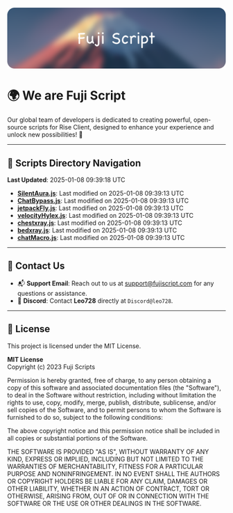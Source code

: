 ![Banner](.github/b.webp)

# 🌍 **We are Fuji Script**

Our global team of developers is dedicated to creating powerful, open-source scripts for Rise Client, designed to enhance your experience and unlock new possibilities! 🌟

---
<!-- SCRIPTS_NAVIGATION_START -->
## 📂 **Scripts Directory Navigation**

**Last Updated**: 2025-01-08 09:39:18 UTC

- **[SilentAura.js](scripts/SilentAura.js)**: Last modified on 2025-01-08 09:39:13 UTC
- **[ChatBypass.js](scripts/ChatBypass.js)**: Last modified on 2025-01-08 09:39:13 UTC
- **[jetpackFly.js](scripts/jetpackFly.js)**: Last modified on 2025-01-08 09:39:13 UTC
- **[velocityHylex.js](scripts/velocityHylex.js)**: Last modified on 2025-01-08 09:39:13 UTC
- **[chestxray.js](scripts/chestxray.js)**: Last modified on 2025-01-08 09:39:13 UTC
- **[bedxray.js](scripts/bedxray.js)**: Last modified on 2025-01-08 09:39:13 UTC
- **[chatMacro.js](scripts/chatMacro.js)**: Last modified on 2025-01-08 09:39:13 UTC

<!-- SCRIPTS_NAVIGATION_END -->

---

## 💬 **Contact Us**  
- 📬 **Support Email**: Reach out to us at [support@fujiscript.com](mailto:support@fujiscript.com) for any questions or assistance.  
- 💬 **Discord**: Contact **Leo728** directly at `Discord@leo728`.

---

## 📜 **License**

This project is licensed under the MIT License.  

**MIT License**  
Copyright (c) 2023 Fuji Scripts  

Permission is hereby granted, free of charge, to any person obtaining a copy of this software and associated documentation files (the "Software"), to deal in the Software without restriction, including without limitation the rights to use, copy, modify, merge, publish, distribute, sublicense, and/or sell copies of the Software, and to permit persons to whom the Software is furnished to do so, subject to the following conditions:  

The above copyright notice and this permission notice shall be included in all copies or substantial portions of the Software.  

THE SOFTWARE IS PROVIDED "AS IS", WITHOUT WARRANTY OF ANY KIND, EXPRESS OR IMPLIED, INCLUDING BUT NOT LIMITED TO THE WARRANTIES OF MERCHANTABILITY, FITNESS FOR A PARTICULAR PURPOSE AND NONINFRINGEMENT. IN NO EVENT SHALL THE AUTHORS OR COPYRIGHT HOLDERS BE LIABLE FOR ANY CLAIM, DAMAGES OR OTHER LIABILITY, WHETHER IN AN ACTION OF CONTRACT, TORT OR OTHERWISE, ARISING FROM, OUT OF OR IN CONNECTION WITH THE SOFTWARE OR THE USE OR OTHER DEALINGS IN THE SOFTWARE.  
